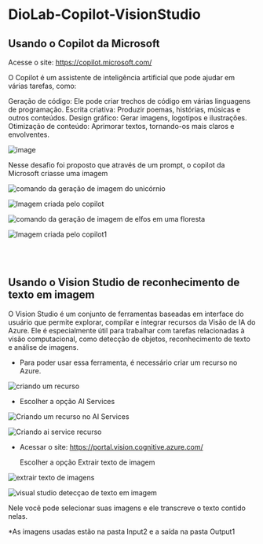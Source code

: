 # DioLab-Copilot-VisionStudio


<h2>Usando o Copilot da Microsoft</h2>

Acesse o site: https://copilot.microsoft.com/

O Copilot é um assistente de inteligência artificial que pode ajudar em várias tarefas, como:

Geração de código: Ele pode criar trechos de código em várias linguagens de programação.
Escrita criativa: Produzir poemas, histórias, músicas e outros conteúdos.
Design gráfico: Gerar imagens, logotipos e ilustrações.
Otimização de conteúdo: Aprimorar textos, tornando-os mais claros e envolventes.


![image](https://github.com/anamirannda/DioLab-Copilot-VisionStudio/assets/151754232/268d1ddb-8ce0-4726-81a2-bd6d40409421)


Nesse desafio foi proposto que através de um prompt, o copilot da Microsoft criasse uma imagem

![comando da geração de imagem do unicórnio](https://github.com/anamirannda/DioLab-Copilot-VisionStudio/assets/151754232/cece696b-b732-40bf-93f8-4034623b1657)

![Imagem criada pelo copilot](https://github.com/anamirannda/DioLab-Copilot-VisionStudio/assets/151754232/04ad46cf-fe82-4966-9523-b3ad31faa9b3)



![comando da geração de imagem de elfos em uma floresta](https://github.com/anamirannda/DioLab-Copilot-VisionStudio/assets/151754232/51c337e0-43a8-4897-9b25-1acf3f36169b)

![Imagem criada pelo copilot1](https://github.com/anamirannda/DioLab-Copilot-VisionStudio/assets/151754232/b3f36a4f-7cb0-410a-b1a3-355008fee6c6)




</br> </br>
<h2> Usando o Vision Studio de reconhecimento de texto em imagem</h2>


O Vision Studio é um conjunto de ferramentas baseadas em interface do usuário que permite explorar, compilar e integrar recursos da Visão de IA do Azure. Ele é especialmente útil para trabalhar com tarefas relacionadas à visão computacional, como detecção de objetos, reconhecimento de texto e análise de imagens.


- Para poder usar essa ferramenta, é necessário criar um recurso no Azure. 

![criando um recurso](https://github.com/anamirannda/DioLab-Copilot-VisionStudio/assets/151754232/e1e3fd63-fafe-4ed8-a748-1e5863c18dd0)


- Escolher a opção AI Services

![Criando um recurso no AI Services](https://github.com/anamirannda/DioLab-Copilot-VisionStudio/assets/151754232/5a5d75f1-0607-4110-ab5a-5b4ca484e021)

![Criando ai service recurso](https://github.com/anamirannda/DioLab-Copilot-VisionStudio/assets/151754232/24c6fa3a-201e-4564-995b-b19893132037)


- Acessar o site: https://portal.vision.cognitive.azure.com/

  Escolher a opção Extrair texto de imagem
  
![extrair texto de imagens](https://github.com/anamirannda/DioLab-Copilot-VisionStudio/assets/151754232/b7fb6a15-cda3-4e3c-b63e-ba9c17b535ca)


![visual studio detecçao de texto em imagem](https://github.com/anamirannda/DioLab-Copilot-VisionStudio/assets/151754232/4d962a68-0d53-408b-bbfb-40711678d2d4)



Nele você pode selecionar suas imagens e ele transcreve o texto contido nelas.


*As imagens usadas estão na pasta Input2 e a saída na pasta Output1


